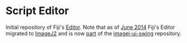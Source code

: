 Script Editor
=============


Initial repository of Fiji's [Editor](http://fiji.sc/Script_Editor). Note that as of [June 2014](http://fiji.sc/2014-06-10_-_Switching_to_ImageJ2_script_editor) Fiji's Editor migrated to [ImageJ2](https://github.com/imagej) and is now [part](https://github.com/imagej/imagej-ui-swing/tree/master/src/main/java/net/imagej/ui/swing/script) of the [imagej-ui-swing](https://github.com/imagej/imagej-ui-swing) repository.
